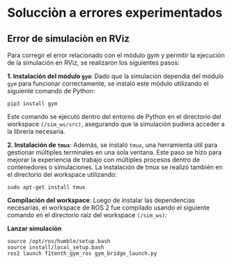 # Solucciòn a errores experimentados

## Error de simulaciòn en RViz

Para corregir el error relacionado con el módulo gym y permitir la ejecución de la simulación en RViz, se realizaron los siguientes pasos:

**1. Instalación del módulo ```gym```**: Dado que la simulación dependía del módulo ```gym``` para funcionar correctamente, se instaló este módulo utilizando el siguiente comando de Python:

```
pip3 install gym
```

Este comando se ejecutó dentro del entorno de Python en el directorio del workspace ```(/sim_ws/src)```, asegurando que la simulación pudiera acceder a la librería necesaria.

**2. Instalación de ```tmux```**: Además, se instaló ```tmux```, una herramienta útil para gestionar múltiples terminales en una sola ventana. Este paso se hizo para mejorar la experiencia de trabajo con múltiples procesos dentro de contenedores o simulaciones. La instalación de tmux se realizó también en el directorio del workspace utilizando:

```
sudo apt-get install tmux
```

**Compilación del workspace**: Luego de instalar las dependencias necesarias, el workspace de ROS 2 fue compilado usando el siguiente comando en el directorio raíz del workspace ```(/sim_ws)```:

**Lanzar simulaciòn**
```
source /opt/ros/humble/setup.bash
source install/local_setup.bash
ros2 launch f1tenth_gym_ros gym_bridge_launch.py
```

